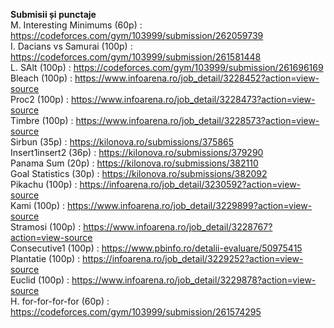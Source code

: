 **Submisii și punctaje**
<br/>
M. Interesting Minimums  (60p)	: https://codeforces.com/gym/103999/submission/262059739 <br/>
I. Dacians vs Samurai 	(100p)	: https://codeforces.com/gym/103999/submission/261581448 <br/>
L. SAlt 		            (100p)	: https://codeforces.com/gym/103999/submission/261696169 <br/>
Bleach 			            (100p)	: https://www.infoarena.ro/job_detail/3228452?action=view-source <br/>
Proc2 			            (100p)	: https://www.infoarena.ro/job_detail/3228473?action=view-source <br/>
Timbre 			            (100p)	: https://www.infoarena.ro/job_detail/3228573?action=view-source <br/>
Sirbun 			             (35p)	: https://kilonova.ro/submissions/375865 <br/>
Insert1insert2 		       (36p)	: https://kilonova.ro/submissions/379290 <br/>
Panama Sum 		           (20p)	: https://kilonova.ro/submissions/382110 <br/>
Goal Statistics 	       (30p)	: https://kilonova.ro/submissions/382092 <br/>
Pikachu 		            (100p)	: https://infoarena.ro/job_detail/3230592?action=view-source <br/>
Kami 			              (100p)	: https://www.infoarena.ro/job_detail/3229899?action=view-source <br/>
Stramosi 		            (100p)	: https://www.infoarena.ro/job_detail/3228767?action=view-source <br/>
Consecutive1 		        (100p)	: https://www.pbinfo.ro/detalii-evaluare/50975415 <br/>
Plantatie 		          (100p)	: https://infoarena.ro/job_detail/3229252?action=view-source <br/>
Euclid 			            (100p)	: https://www.infoarena.ro/job_detail/3229878?action=view-source <br/>
H. for-for-for-for 	     (60p)	: https://codeforces.com/gym/103999/submission/261574295 <br/>
